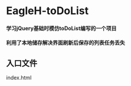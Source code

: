 # EagleH-toDoList

#### 学习jQuery基础时模仿toDoList编写的一个项目
#### 利用了本地储存解决界面刷新后保存的列表任务丢失

## 入口文件
index.html
